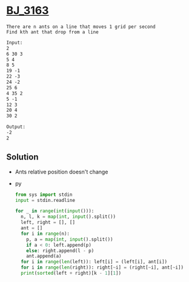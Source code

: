 # [BJ_3163](https://acmicpc.net/problem/3163)

```en
There are n ants on a line that moves 1 grid per second
Find kth ant that drop from a line
```

```txt
Input:
2
6 30 3
5 4
8 5
19 -1
22 -3
24 -2
25 6
4 35 2
5 -1
12 3
20 4
30 2

Output:
-2
2
```

## Solution

* Ants relative position doesn't change

* py

  ```py
  from sys import stdin
  input = stdin.readline

  for _ in range(int(input())):
    n, l, k = map(int, input().split())
    left, right = [], []
    ant = []
    for i in range(n):
      p, a = map(int, input().split())
      if a < 0: left.append(p)
      else: right.append(l - p)
      ant.append(a)
    for i in range(len(left)): left[i] = (left[i], ant[i])
    for i in range(len(right)): right[~i] = (right[~i], ant[~i])
    print(sorted(left + right)[k - 1][1])
  ```
